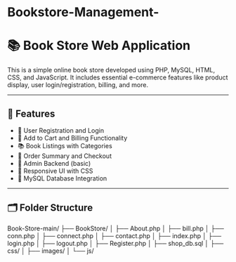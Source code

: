 # Bookstore-Management-
# 📚 Book Store Web Application

This is a simple online book store developed using PHP, MySQL, HTML, CSS, and JavaScript. It includes essential e-commerce features like product display, user login/registration, billing, and more.

---

## 🚀 Features

- 🔐 User Registration and Login
- 🛒 Add to Cart and Billing Functionality
- 📚 Book Listings with Categories
- 🧾 Order Summary and Checkout
- 🧑 Admin Backend (basic)
- 🎨 Responsive UI with CSS
- 💾 MySQL Database Integration

---

## 🗂 Folder Structure

Book-Store-main/
├── BookStore/
│ ├── About.php
│ ├── bill.php
│ ├── conn.php
│ ├── connect.php
│ ├── contact.php
│ ├── index.php
│ ├── login.php
│ ├── logout.php
│ ├── Register.php
│ ├── shop_db.sql
│ ├── css/
│ ├── images/
│ └── js/
